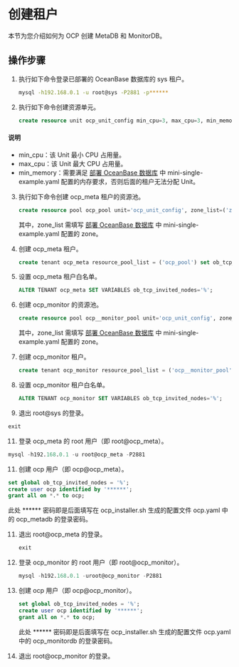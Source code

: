 # 创建租户

本节为您介绍如何为 OCP 创建 MetaDB 和 MonitorDB。

## 操作步骤

1. 执行如下命令登录已部署的 OceanBase 数据库的 sys 租户。

   ```bash
   mysql -h192.168.0.1 -u root@sys -P2881 -p******
   ```

2. 执行如下命令创建资源单元。

   ```sql
   create resource unit ocp_unit_config min_cpu=3, max_cpu=3, min_memory=5368709120, max_memory=5368709120, max_iops=1000, min_iops=128, max_disk_size=1000000000, max_session_num=100;
   ```

  <main id="notice" type='explain'>
    <h4>说明</h4>
    <ul>
    <li>min_cpu：该 Unit 最小 CPU 占用量。</li>
    <li>max_cpu：该 Unit 最大 CPU 占用量。</li>
    <li>min_memory：需要满足 <a href="../5.prepare-metadb-and-monitordb/2.deploy-the-oceanbase-database.md">部署 OceanBase 数据库</a> 中 mini-single-example.yaml 配置的内存要求，否则后面的租户无法分配 Unit。</li>
    </ul>
  </main>

3. 执行如下命令创建 ocp_meta 租户的资源池。

   ```sql
   create resource pool ocp_pool unit='ocp_unit_config', zone_list=('zone1'), unit_num=1;
   ```

   其中，zone_list 需填写 [部署 OceanBase 数据库](../5.prepare-metadb-and-monitordb/2.deploy-the-oceanbase-database.md) 中 mini-single-example.yaml 配置的 zone。

4. 创建 ocp_meta 租户。

   ```sql
   create tenant ocp_meta resource_pool_list = ('ocp_pool') set ob_tcp_invited_nodes = '%';
   ```

5. 设置 ocp_meta 租户白名单。

   ```sql
   ALTER TENANT ocp_meta SET VARIABLES ob_tcp_invited_nodes='%';
   ```

6. 创建 ocp_monitor 的资源池。

   ```sql
   create resource pool ocp__monitor_pool unit='ocp_unit_config', zone_list=('zone1'), unit_num=1;
   ```

   其中，zone_list 需填写 [部署 OceanBase 数据库](../5.prepare-metadb-and-monitordb/2.deploy-the-oceanbase-database.md) 中 mini-single-example.yaml 配置的 zone。

7. 创建 ocp_monitor 租户。

   ```sql
   create tenant ocp_monitor resource_pool_list = ('ocp__monitor_pool') set ob_tcp_invited_nodes = '%';
   ```

8. 设置 ocp_monitor 租户白名单。

   ```sql
   ALTER TENANT ocp_monitor SET VARIABLES ob_tcp_invited_nodes='%';
   ```

9.  退出 root@sys 的登录。

   ```sql
   exit
   ```

11. 登录 ocp_meta 的 root 用户（即 root@ocp_meta）。

   ```sql
   mysql -h192.168.0.1 -u root@ocp_meta -P2881
   ```

11. 创建 ocp 用户（即 ocp@ocp_meta）。

   ```sql
   set global ob_tcp_invited_nodes = '%';
   create user ocp identified by '******';
   grant all on *.* to ocp;
   ```

   此处 ****** 密码即是后面填写在 ocp_installer.sh 生成的配置文件 ocp.yaml 中的 ocp_metadb 的登录密码。

11. 退出 root@ocp_meta 的登录。

    ```sql
    exit
    ```

12. 登录 ocp_monitor 的 root 用户（即 root@ocp_monitor）。

    ```sql
    mysql -h192.168.0.1 -uroot@ocp_monitor -P2881
    ```

13. 创建 ocp 用户（即 ocp@ocp_monitor）。

    ```sql
    set global ob_tcp_invited_nodes = '%';
    create user ocp identified by '******'; 
    grant all on *.* to ocp;
    ```

    此处 ****** 密码即是后面填写在 ocp_installer.sh 生成的配置文件 ocp.yaml 中的 ocp_monitordb 的登录密码。

14. 退出 root@ocp_monitor 的登录。

